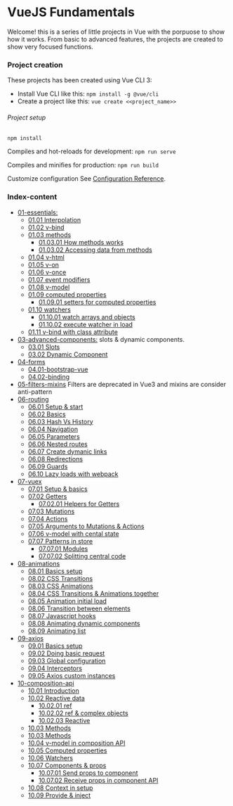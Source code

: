 # VueJS Fundamentals

Welcome! this is a series of little projects in Vue with the porpuose to show how it works. From basic to advanced features, the projects are created to show very focused functions.

### Project creation

These projects has been created using Vue CLI 3:

 - Install Vue CLI like this: ```npm install -g @vue/cli```
 - Create a project like this: ```vue create <<project_name>>```

###### Project setup
```
npm install
```

Compiles and hot-reloads for development: ```npm run serve```

Compiles and minifies for production: ```npm run build```

Customize configuration
See [Configuration Reference](https://cli.vuejs.org/config/).

### Index-content
* [01-essentials:](https://github.com/mjbeli/WebDevelopment/tree/master/VueJS/01-essentials#01-essentials) 
  * [01.01 Interpolation](https://github.com/mjbeli/WebDevelopment/tree/master/VueJS/01-essentials#0101-interpolation)  
  * [01.02 v-bind](https://github.com/mjbeli/WebDevelopment/tree/master/VueJS/01-essentials#0102-v-bind)  
  * [01.03 methods](https://github.com/mjbeli/WebDevelopment/tree/master/VueJS/01-essentials#0103-methods)  
    * [01.03.01 How methods works](https://github.com/mjbeli/WebDevelopment/tree/master/VueJS/01-essentials#010301-how-methods-works)
    * [01.03.02 Accessing data from methods](https://github.com/mjbeli/WebDevelopment/tree/master/VueJS/01-essentials#010302-accessing-data-from-methods)  
  * [01.04 v-html](https://github.com/mjbeli/WebDevelopment/tree/master/VueJS/01-essentials#0104-v-html)  
  * [01.05 v-on](https://github.com/mjbeli/WebDevelopment/tree/master/VueJS/01-essentials#0105-v-on)  
  * [01.06 v-once](https://github.com/mjbeli/WebDevelopment/tree/master/VueJS/01-essentials#0106-v-once)
  * [01.07 event modifiers](https://github.com/mjbeli/WebDevelopment/tree/master/VueJS/01-essentials#0107-event-modifiers)
  * [01.08 v-model](https://github.com/mjbeli/WebDevelopment/tree/master/VueJS/01-essentials#0108-v-model)
  * [01.09 computed properties](https://github.com/mjbeli/WebDevelopment/tree/master/VueJS/01-essentials#0109-computed-properties)
    * [01.09.01 setters for computed properties](https://github.com/mjbeli/WebDevelopment/tree/master/VueJS/01-essentials#010901-setters-for-computed-properties)
  * [01.10 watchers](https://github.com/mjbeli/WebDevelopment/tree/master/VueJS/01-essentials#0110-watchers)
    * [01.10.01 watch arrays and objects](https://github.com/mjbeli/WebDevelopment/tree/master/VueJS/01-essentials#011001-watch-arrays-and-objects)
    * [01.10.02 execute watcher in load](https://github.com/mjbeli/WebDevelopment/tree/master/VueJS/01-essentials#011002-execute-watcher-in-load)  
  * [01.11 v-bind with class attribute](https://github.com/mjbeli/WebDevelopment/tree/master/VueJS/01-essentials#0111-v-bind-with-class-attribute)
* [03-advanced-components:](https://github.com/mjbeli/WebDevelopment/tree/master/VueJS/03-advanced-components) slots & dynamic components. 
  * [03.01 Slots](https://github.com/mjbeli/WebDevelopment/tree/master/VueJS/03-advanced-components#0301-slots)  
  * [03.02 Dynamic Component](https://github.com/mjbeli/WebDevelopment/tree/master/VueJS/03-advanced-components#0302-dynamic-component)
* [04-forms](https://github.com/mjbeli/WebDevelopment/tree/master/VueJS/04-forms#04-forms)
  * [04.01-bootstrap-vue](https://github.com/mjbeli/WebDevelopment/tree/master/VueJS/04-forms#0401-bootstrap-vue)
  * [04.02-binding](https://github.com/mjbeli/WebDevelopment/tree/master/VueJS/04-forms#0402-binding)
* [05-filters-mixins]() Filters are deprecated in Vue3 and mixins are consider anti-pattern
* [06-routing](https://github.com/mjbeli/WebDevelopment/tree/master/VueJS/06-routing#06-routing)
  * [06.01 Setup & start](https://github.com/mjbeli/WebDevelopment/tree/master/VueJS/06-routing#0601-setup--start)
  * [06.02 Basics](https://github.com/mjbeli/WebDevelopment/tree/master/VueJS/06-routing#0602-basics)
  * [06.03 Hash Vs History](https://github.com/mjbeli/WebDevelopment/tree/master/VueJS/06-routing#0603-hash-vs-history)
  * [06.04 Navigation](https://github.com/mjbeli/WebDevelopment/tree/master/VueJS/06-routing#0604-navigation)
  * [06.05 Parameters](https://github.com/mjbeli/WebDevelopment/tree/master/VueJS/06-routing#0605-parameters)
  * [06.06 Nested routes](https://github.com/mjbeli/WebDevelopment/tree/master/VueJS/06-routing#0606-nested-routes)
  * [06.07 Create dymanic links](https://github.com/mjbeli/WebDevelopment/tree/master/VueJS/06-routing#0607-create-dymanic-links)
  * [06.08 Redirections](https://github.com/mjbeli/WebDevelopment/tree/master/VueJS/06-routing#0608-redirections)
  * [06.09 Guards](https://github.com/mjbeli/WebDevelopment/blob/master/VueJS/06-routing/README.md#0609-guards)
  * [06.10 Lazy loads with webpack](https://github.com/mjbeli/WebDevelopment/blob/master/VueJS/06-routing/README.md#0610-lazy-loads-with-webpack)
 * [07-vuex](https://github.com/mjbeli/WebDevelopment/tree/master/VueJS/06-routing#06-routing)
   * [07.01 Setup & basics](https://github.com/mjbeli/WebDevelopment/blob/master/VueJS/07-vuex/README.md#0701-setup--basics)
   * [07.02 Getters](https://github.com/mjbeli/WebDevelopment/blob/master/VueJS/07-vuex/README.md#0702-getters)
     * [07.02.01 Helpers for Getters](https://github.com/mjbeli/WebDevelopment/blob/master/VueJS/07-vuex/README.md#070201-helpers-for-getters)
   * [07.03 Mutations](https://github.com/mjbeli/WebDevelopment/blob/master/VueJS/07-vuex/README.md#0703-mutations)
   * [07.04 Actions](https://github.com/mjbeli/WebDevelopment/blob/master/VueJS/07-vuex/README.md#0704-actions)
   * [07.05 Arguments to Mutations & Actions](https://github.com/mjbeli/WebDevelopment/blob/master/VueJS/07-vuex/README.md#0705-arguments-to-mutations--actions)
   * [07.06 v-model with cental state](https://github.com/mjbeli/WebDevelopment/blob/master/VueJS/07-vuex/README.md#0706-v-model-with-cental-state)
   * [07.07 Patterns in store](https://github.com/mjbeli/WebDevelopment/blob/master/VueJS/07-vuex/README.md#0707-patterns-in-store)
     * [07.07.01 Modules](https://github.com/mjbeli/WebDevelopment/blob/master/VueJS/07-vuex/README.md#070701-modules)
     * [07.07.02 Splitting central code](https://github.com/mjbeli/WebDevelopment/blob/master/VueJS/07-vuex/README.md#070702-splitting-central-code)
* [08-animations](https://github.com/mjbeli/WebDevelopment/tree/master/VueJS/08-animations#08-animations)
   * [08.01 Basics setup](https://github.com/mjbeli/WebDevelopment/tree/master/VueJS/08-animations#0801-basics-setup)  
   * [08.02 CSS Transitions](https://github.com/mjbeli/WebDevelopment/tree/master/VueJS/08-animations#0802-css-transitions)
   * [08.03 CSS Animations](https://github.com/mjbeli/WebDevelopment/tree/master/VueJS/08-animations#0803-css-animations)
   * [08.04 CSS Transitions & Animations together](https://github.com/mjbeli/WebDevelopment/tree/master/VueJS/08-animations#0804-css-transitions--animations-together)
   * [08.05 Animation initial load](https://github.com/mjbeli/WebDevelopment/tree/master/VueJS/08-animations#0805-animation-initial-load)
   * [08.06 Transition between elements](https://github.com/mjbeli/WebDevelopment/tree/master/VueJS/08-animations#0806-transition-between-elements)
   * [08.07 Javascript hooks](https://github.com/mjbeli/WebDevelopment/tree/master/VueJS/08-animations#0807-javascript-hooks)
   * [08.08 Animating dynamic components](https://github.com/mjbeli/WebDevelopment/tree/master/VueJS/08-animations#0808-animating-dynamic-components)
   * [08.09 Animating list](https://github.com/mjbeli/WebDevelopment/tree/master/VueJS/08-animations#0809-animating-list)
* [09-axios](https://github.com/mjbeli/WebDevelopment/tree/master/VueJS/09-axios#09-axios)
   * [09.01 Basics setup](https://github.com/mjbeli/WebDevelopment/tree/master/VueJS/09-axios#0901-basics-setup)
   * [09.02 Doing basic request](https://github.com/mjbeli/WebDevelopment/tree/master/VueJS/09-axios#0902-doing-basic-request)
   * [09.03 Global configuration](https://github.com/mjbeli/WebDevelopment/tree/master/VueJS/09-axios#0903-global-configuration)
   * [09.04 Interceptors](https://github.com/mjbeli/WebDevelopment/blob/master/VueJS/09-axios/README.md#0904-interceptors)
   * [09.05 Axios custom instances](https://github.com/mjbeli/WebDevelopment/blob/master/VueJS/09-axios/README.md#0905-axios-custom-instances)
* [10-composition-api](https://github.com/mjbeli/WebDevelopment/tree/master/VueJS/10-composition-api#10-composition-api)
   * [10.01 Introduction](https://github.com/mjbeli/WebDevelopment/tree/master/VueJS/10-composition-api#1001-introduction)
   * [10.02 Reactive data](https://github.com/mjbeli/WebDevelopment/tree/master/VueJS/10-composition-api#1002-reactive-data)
     * [10.02.01 ref](https://github.com/mjbeli/WebDevelopment/tree/master/VueJS/10-composition-api#100201-ref)
     * [10.02.02 ref & complex objects](https://github.com/mjbeli/WebDevelopment/tree/master/VueJS/10-composition-api#100202-ref--complex-objects)
     * [10.02.03 Reactive](https://github.com/mjbeli/WebDevelopment/tree/master/VueJS/10-composition-api#100203-reactive)
   * [10.03 Methods](https://github.com/mjbeli/WebDevelopment/tree/master/VueJS/10-composition-api#1003-methods)
   * [10.03 Methods](https://github.com/mjbeli/WebDevelopment/tree/master/VueJS/10-composition-api#1003-methods)
   * [10.04 v-model in composition API](https://github.com/mjbeli/WebDevelopment/tree/master/VueJS/10-composition-api#1004-v-model-in-composition-api)
   * [10.05 Computed properties](https://github.com/mjbeli/WebDevelopment/tree/master/VueJS/10-composition-api#1005-computed-properties)
   * [10.06 Watchers](https://github.com/mjbeli/WebDevelopment/tree/master/VueJS/10-composition-api#1006-watchers)
   * [10.07 Components & props](https://github.com/mjbeli/WebDevelopment/tree/master/VueJS/10-composition-api#1007-components--props)
     * [10.07.01 Send props to component](https://github.com/mjbeli/WebDevelopment/tree/master/VueJS/10-composition-api#100701-send-props-to-component)
     * [10.07.02 Receive props in component API](https://github.com/mjbeli/WebDevelopment/tree/master/VueJS/10-composition-api#100702-receive-props-in-component-api)
   * [10.08 Context in setup](https://github.com/mjbeli/WebDevelopment/tree/master/VueJS/10-composition-api#1008-context-in-setup)
   * [10.09 Provide & inject](https://github.com/mjbeli/WebDevelopment/tree/master/VueJS/10-composition-api#1009-provide--inject)
   
     
     
   
   
     


